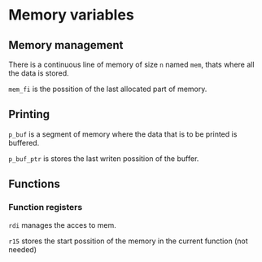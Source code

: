 # Memory variables

## Memory management
There is a continuous line of memory of size `n` named `mem`, thats where all the data is stored.

`mem_fi` is the possition of the last allocated part of memory.

## Printing
`p_buf` is a segment of memory where the data that is to be printed is buffered.

`p_buf_ptr` is stores the last writen possition of the buffer.

## Functions

### Function registers
`rdi` manages the acces to mem.

`r15` stores the start possition of the memory in the current function (not needed)


